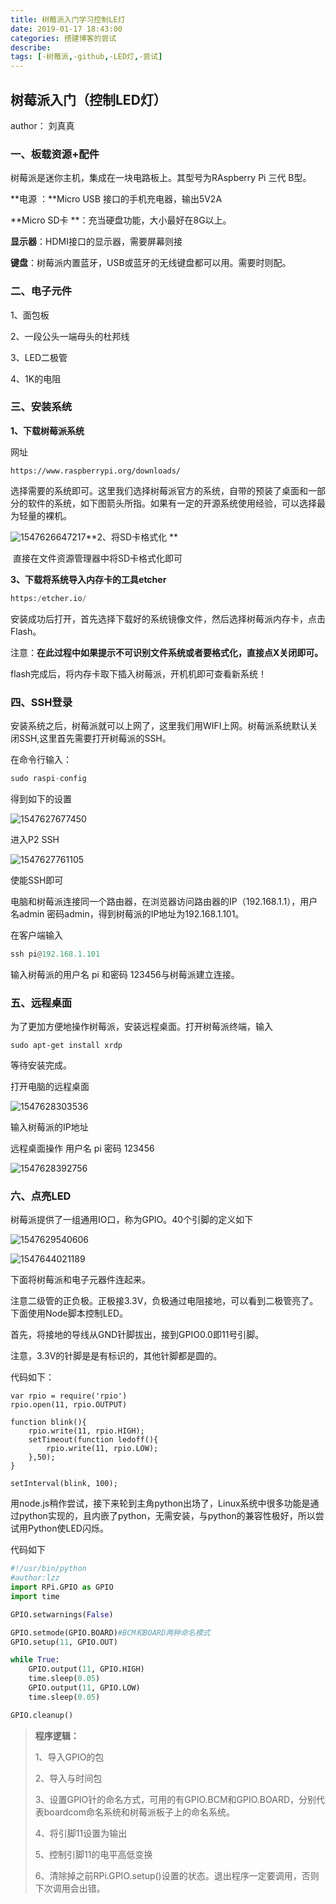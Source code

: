 ```yaml
---
title: 树莓派入门学习控制LE灯
date: 2019-01-17 18:43:00
categories: 搭建博客的尝试
describe:
tags: [-树莓派,-github,-LED灯,-尝试]
---
```

## 树莓派入门（控制LED灯）

author： 刘真真

### 一、板载资源+配件

树莓派是迷你主机，集成在一块电路板上。其型号为RAspberry Pi 三代  B型。

**电源 ：**Micro USB 接口的手机充电器，输出5V2A

**Micro SD卡 **：充当硬盘功能，大小最好在8G以上。

**显示器**：HDMI接口的显示器，需要屏幕则接

**键盘**：树莓派内置蓝牙，USB或蓝牙的无线键盘都可以用。需要时则配。

### 二、电子元件

1、面包板

2、一段公头一端母头的杜邦线

3、LED二极管

4、1K的电阻
<!--more-->
### 三、安装系统

**1、下载树莓派系统**

网址

```  https://www.
https://www.raspberrypi.org/downloads/
```

选择需要的系统即可。这里我们选择树莓派官方的系统，自带的预装了桌面和一部分的软件的系统，如下图箭头所指。如果有一定的开源系统使用经验，可以选择最为轻量的裸机。

![1547626647217](树莓派入门/1547626647217.png)**2、将SD卡格式化 **

​     直接在文件资源管理器中将SD卡格式化即可

**3、下载将系统导入内存卡的工具etcher**

``` python
https:/etcher.io/
```

安装成功后打开，首先选择下载好的系统镜像文件，然后选择树莓派内存卡，点击Flash。

注意：**在此过程中如果提示不可识别文件系统或者要格式化，直接点X关闭即可。**

flash完成后，将内存卡取下插入树莓派，开机机即可查看新系统！

### 四、SSH登录

安装系统之后，树莓派就可以上网了，这里我们用WIFI上网。树莓派系统默认关闭SSH,这里首先需要打开树莓派的SSH。

在命令行输入：

```python
sudo raspi-config
```

得到如下的设置

![1547627677450](树莓派入门/1547627677450.png)

进入P2 SSH

![1547627761105](树莓派入门/1547627761105.png)

使能SSH即可

电脑和树莓派连接同一个路由器，在浏览器访问路由器的IP（192.168.1.1），用户名admin 密码admin，得到树莓派的IP地址为192.168.1.101。

在客户端输入

```python
ssh pi@192.168.1.101
```

输入树莓派的用户名 pi 和密码 123456与树莓派建立连接。

### 五、远程桌面

为了更加方便地操作树莓派，安装远程桌面。打开树莓派终端，输入

``` 
sudo apt-get install xrdp
```

等待安装完成。

打开电脑的远程桌面

![1547628303536](树莓派入门/1547628303536.png)



输入树莓派的IP地址 

远程桌面操作 用户名 pi  密码 123456

![1547628392756](树莓派入门/1547628392756.png)

### 六、点亮LED

树莓派提供了一组通用IO口，称为GPIO。40个引脚的定义如下

![1547629540606](树莓派入门/1547629540606.png)



![1547644021189](树莓派入门/1547644021189.png)

下面将树莓派和电子元器件连起来。

注意二级管的正负极。正极接3.3V，负极通过电阻接地，可以看到二极管亮了。下面使用Node脚本控制LED。

首先，将接地的导线从GND针脚拔出，接到GPIO0.0即11号引脚。

注意，3.3V的针脚是是有标识的，其他针脚都是圆的。

代码如下：

```node
var rpio = require('rpio')
rpio.open(11, rpio.OUTPUT)

function blink(){
    rpio.write(11, rpio.HIGH);
    setTimeout(function ledoff(){
        rpio.write(11, rpio.LOW);
    },50);
}

setInterval(blink, 100);
```

用node.js稍作尝试，接下来轮到主角python出场了，Linux系统中很多功能是通过python实现的，且内嵌了python，无需安装，与python的兼容性极好，所以尝试用Python使LED闪烁。

代码如下

```python
#!/usr/bin/python
#author:lzz
import RPi.GPIO as GPIO
import time

GPIO.setwarnings(False)

GPIO.setmode(GPIO.BOARD)#BCM和BOARD两种命名模式
GPIO.setup(11, GPIO.OUT)

while True:
    GPIO.output(11, GPIO.HIGH)
    time.sleep(0.05)
    GPIO.output(11, GPIO.LOW)
    time.sleep(0.05)

GPIO.cleanup()

```

> **程序逻辑：**
>
> 1、导入GPIO的包
>
> 2、导入与时间包
>
> 3、设置GPIO针的命名方式，可用的有GPIO.BCM和GPIO.BOARD，分别代表boardcom命名系统和树莓派板子上的命名系统。
>
> 4、将引脚11设置为输出
>
> 5、控制引脚11的电平高低变换
>
> 6、清除掉之前RPi.GPIO.setup()设置的状态。退出程序一定要调用，否则下次调用会出错。

